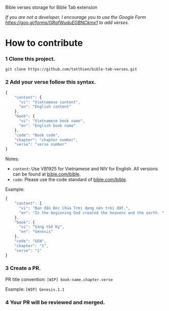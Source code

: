 Bible verses storage for Bible Tab extension

*If you are not a developer, I encourage you to use the Google Form https://goo.gl/forms/GRqfWuduEGBNCkmx1 to add verses.*

# How to contribute

### 1 Clone this project.

```
git clone https://github.com/tatthien/bible-tab-verses.git
```

### 2 Add your verse follow this syntax.

```js
{
    "content": {
      "vi": "Vietnamese content",
      "en": "English content"
    },
    "book": {
      "vi": "Vietnamese book name",
      "en": "English book name"
    },
    "code": "Book code",
    "chapter": "chapter number",
    "verse": "verse number"
}
```

Notes:

- `content`: Use VB1925 for Vietnamese and NIV for English. All versions can be found at [bible.com/bible](bible.com/bible).
- `code`: Please use the code standard of [bible.com/bible](bible.com/bible).

Example:

```js
{
    "content": {
      "vi": "Ban đầu Đức Chúa Trời dựng nên trời đất.",
      "en": "In the beginning God created the heavens and the earth. "
    },
    "book": {
      "vi": "Sáng-thế Ký",
      "en": "Genesis"
    },
    "code": "GEN",
    "chapter": "1",
    "verse": "1"
}
```

### 3 Create a PR.

PR title convention: `[WIP] book-name.chapter.verse`

Example: `[WIP] Genesis.1.1`

### 4 Your PR will be reviewed and merged.
